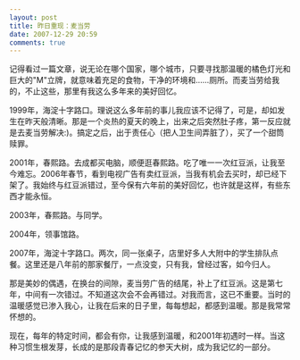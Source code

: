 ```yaml
---
layout: post
title: 昨日重现：麦当劳
date: 2007-12-29 20:59
comments: true
---
```

记得看过一篇文章，说无论在哪个国家，哪个城市，只要寻找那温暖的橘色灯光和巨大的"M"立牌，就意味着充足的食物，干净的环境和……厕所。而麦当劳给我的，不止这些，那里有我这么多年来的美好回忆。

1999年，海淀十字路口。理说这么多年前的事儿我应该不记得了，可是，却如发生在昨天般清晰。那是一个炎热的夏天的晚上，出来之后突然肚子疼，第一反应就是去麦当劳解决:)。搞定之后，出于责任心（把人卫生间弄脏了），买了一个甜筒赎罪。

2001年，春熙路。去成都买电脑，顺便逛春熙路。吃了唯一一次红豆派，让我至今难忘。2006年春节，看到电视广告有卖红豆派，当我有机会去买时，却已经下架了。我始终与红豆派错过，至今保有六年前的美好回忆，也许就是这样，有些东西才能永恒。

2003年，春熙路。与同学。

2004年，领事馆路。

2007年，海淀十字路口。两次，同一张桌子，店里好多人大附中的学生排队点餐。这里还是八年前的那家餐厅，一点没变，只有我，曾经过客，如今归人。

那是美妙的偶遇，在换台的间隙，麦当劳广告的结尾，补上了红豆派。这是第七年，中间有一次错过。不知道这次会不会再错过。对我而言，这已不重要。当时的温暖感觉已渗入我心，让我在后来的日子里，每每想起，都感到温暖。那是我常常怀想的。

现在，每年的特定时间，都会有你，让我感到温暖，和2001年初遇时一样。当这种习惯生根发芽，长成的是那段青春记忆的参天大树，成为我记忆的一部分。
